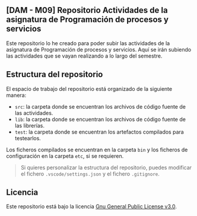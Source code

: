 ## [DAM - M09] Repositorio Actividades de la asignatura de Programación de procesos y servicios

Este repositorio lo he creado para poder subir las actividades de la asignatura de Programación de procesos y servicios. Aquí se irán subiendo las actividades que se vayan realizando a lo largo del semestre. 

## Estructura del repositorio

El espacio de trabajo del repositorio está organizado de la siguiente manera:

- `src`: la carpeta donde se encuentran los archivos de código fuente de las actividades.
- `lib`: la carpeta donde se encuentran los archivos de código fuente de las librerías.
- `test`: la carpeta donde se encuentran los artefactos compilados para testearlos.

Los ficheros compilados se encuentran en la carpeta `bin` y los ficheros de configuración en la carpeta `etc`, si se requieren.

> Si quieres personalizar la estructura del repositorio, puedes modificar el fichero `.vscode/settings.json` y el fichero `.gitignore`.

## Licencia

Este repositorio está bajo la licencia [Gnu General Public License v3.0](https://choosealicense.com/licenses/gpl-3.0/).

